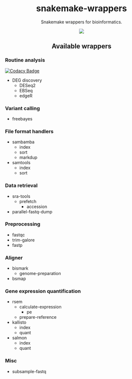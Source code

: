 <h1 align="center">snakemake-wrappers</h1>
<p align="center">Snakemake wrappers for bioinformatics.</p>
<p align="center">
  <a href="https://circleci.com/gh/dohlee/snakemake-wrappers"><img src="https://circleci.com/gh/dohlee/snakemake-wrappers.svg?style=svg" /></a>
</p>

<h2 align="center">Available wrappers</h2>

### Routine analysis

[![Codacy Badge](https://api.codacy.com/project/badge/Grade/d1ec57419dab432ca9050207978cf168)](https://app.codacy.com/app/apap950419/snakemake-wrappers?utm_source=github.com&utm_medium=referral&utm_content=dohlee/snakemake-wrappers&utm_campaign=Badge_Grade_Dashboard)

- DEG discovery
  - DESeq2
  - EBSeq
  - edgeR

### Variant calling
- freebayes

### File format handlers
- sambamba
  - index
  - sort
  - markdup
- samtools
  - index
  - sort

### Data retrieval
- sra-tools
  - prefetch
    - accession
- parallel-fastq-dump

### Preprocessing
- fastqc
- trim-galore
- fastp

### Aligner
- bismark
  - genome-preparation
- bsmap

### Gene expression quantification
- rsem
  - calculate-expression
    - pe
  - prepare-reference
- kallisto
  - index
  - quant
- salmon
  - index
  - quant

### Misc
- subsample-fastq
